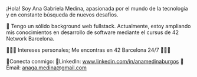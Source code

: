 ¡Hola! Soy Ana Gabriela Medina, apasionada por el mundo de la tecnología y en constante búsqueda de nuevos desafíos.

🚀 Tengo un sólido background web fullstack. Actualmente, estoy ampliando mis conocimientos en desarrollo de software mediante el cursus de 42 Network Barcelona.


👨🏽‍💻 Intereses personales;
Me encontras en 42 Barcelona 24/7 🏊🏼‍♀️

👤Conecta conmigo:
🔖LinkedIn: www.linkedin.com/in/anamedinaburgos
🔖Email: anaga.medina@gmail.com

<!---
Anagamedina/Anagamedina is a ✨ special ✨ repository because its `README.md` (this file) appears on your GitHub profile.
You can click the Preview link to take a look at your changes.
--->
